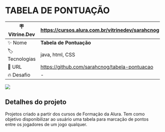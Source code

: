 # TABELA DE PONTUAÇÃO

| :placard: Vitrine.Dev | https://cursos.alura.com.br/vitrinedev/sarahcnog  |
| -------------  | --- |
| :sparkles: Nome        | **Tabela de Pontuação**
| :label: Tecnologias | java, html, CSS
| :rocket: URL         | https://github.com/sarahcnog/tabela-pontuacao
| :fire: Desafio     | -

<!-- Inserir imagem com a #vitrinedev ao final do link -->
![](https://i.ibb.co/D86sbM0/Projeto-P4-Capa.png#vitrinedev)

## Detalhes do projeto

Projetos criado a partir dos cursos de Formação da Alura. Tem como objetivo disponibilizar ao usuário uma tabela para marcação de pontos entre os jogadores de um jogo qualquer.
